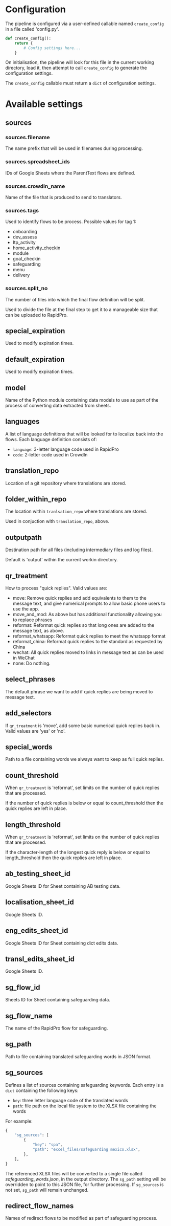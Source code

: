# Configuration

The pipeline is configured via a user-defined callable named `create_config` in a file called 'config.py'.

```python
def create_config():
    return {
        # Config settings here...
    }
```

On initialisation, the pipeline will look for this file in the current working directory, load it, then attempt to call `create_config` to generate the configuration settings.

The `create_config` callable must return a `dict` of configuration settings.

# Available settings

## sources

### sources.filename

The name prefix that will be used in filenames during processing.

### sources.spreadsheet\_ids

IDs of Google Sheets where the ParentText flows are defined.

### sources.crowdin\_name

Name of the file that is produced to send to translators.

### sources.tags

Used to identify flows to be process. Possible values for tag 1:

- onboarding
- dev\_assess
- ltp_activity
- home\_activity\_checkin
- module
- goal\_checkin
- safeguarding
- menu
- delivery

### sources.split\_no

The number of files into which the final flow definition will be split.

Used to divide the file at the final step to get it to a manageable size that can be uploaded to RapidPro.

## special\_expiration

Used to modify expiration times.

## default\_expiration

Used to modify expiration times.

## model

Name of the Python module containing data models to use as part of the process of converting data extracted from sheets.

## languages

A list of language definitions that will be looked for to localize back into the flows. Each language definition consists of:

- `language`: 3-letter language code used in RapidPro
- `code`: 2-letter code used in CrowdIn

## translation\_repo

Location of a git repository where translations are stored.

## folder\_within\_repo

The location within `tranlsation_repo` where translations are stored.

Used in conjuction with `translation_repo`, above.

## outputpath

Destination path for all files (including intermediary files and log files).

Default is 'output' within the current workin directory.

## qr\_treatment

How to process "quick replies". Valid values are:

- move: Remove quick replies and add equivalents to them to the message text, and give numerical prompts to allow basic phone users to use the app.
- move_and_mod: As above but has additional functionality allowing you to replace phrases
- reformat: Reformat quick replies so that long ones are added to the message text, as above.
- reformat_whatsapp: Reformat quick replies to meet the whatsapp format
- reformat_china: Reformat quick replies to the standard as requested by China
- wechat: All quick replies moved to links in message text as can be used in WeChat
- none: Do nothing.

## select\_phrases

The default phrase we want to add if quick replies are being moved to message text.

## add\_selectors

If `qr_treatment` is 'move', add some basic numerical quick replies back in. Valid values are 'yes' or 'no'.

## special\_words

Path to a file containing words we always want to keep as full quick replies.

## count\_threshold

When `qr_treatment` is 'reformat', set limits on the number of quick replies that are processed.

If the number of quick replies is below or equal to count\_threshold then the quick replies are left in place.

## length\_threshold

When `qr_treatment` is 'reformat', set limits on the number of quick replies that are processed.

If the character-length of the longest quick reply is below or equal to length\_threshold then the quick replies are left in place.

## ab\_testing\_sheet\_id

Google Sheets ID for Sheet containing AB testing data.

## localisation\_sheet\_id

Google Sheets ID.

## eng\_edits\_sheet\_id

Google Sheets ID for Sheet containing dict edits data.

## transl\_edits\_sheet\_id

Google Sheets ID.

## sg\_flow\_id

Sheets ID for Sheet containing safeguarding data.

## sg\_flow\_name

The name of the RapidPro flow for safeguarding.

## sg\_path

Path to file containing translated safeguarding words in JSON format.

## sg\_sources

Defines a list of sources containing safeguarding keywords. Each entry is a `dict` containing the following keys:

- `key`: three letter language code of the translated words
- `path`: file path on the local file system to the XLSX file containing the words

For example:
```python
{
    "sg_sources": [
        {
            "key": "spa",
            "path": "excel_files/safeguarding mexico.xlsx",
        },
    ],
}
```

The referenced XLSX files will be converted to a single file called _safeguarding\_words.json_, in the output directory. The `sg_path` setting will be overridden to point to this JSON file, for further processing. If `sg_sources` is not set, `sg_path` will remain unchanged.

## redirect\_flow\_names

Names of redirect flows to be modified as part of safeguarding process.

